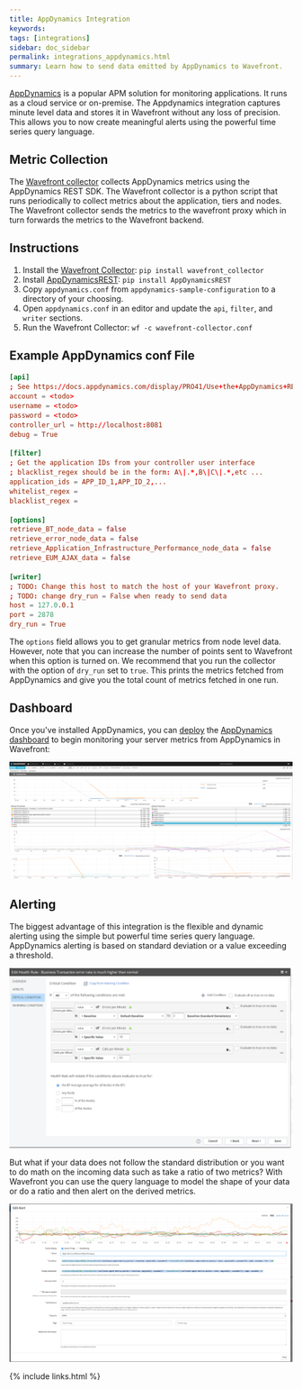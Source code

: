 ```yaml
---
title: AppDynamics Integration
keywords:
tags: [integrations]
sidebar: doc_sidebar
permalink: integrations_appdynamics.html
summary: Learn how to send data emitted by AppDynamics to Wavefront.
---
```

[AppDynamics](https://www.appdynamics.com/) is a popular APM solution for monitoring applications. It runs as a cloud service or on-premise. The Appdynamics integration captures minute level data and stores it in Wavefront without any loss of precision. This allows you to now create meaningful alerts using the powerful time series query language.
 
 
## Metric Collection
The [Wavefront collector](https://github.com/wavefrontHQ/wavefront-collector) collects AppDynamics metrics using the AppDynamics REST SDK. The Wavefront collector is a python script that runs periodically to collect metrics about the application, tiers and nodes. The Wavefront collector sends the metrics to the wavefront proxy which in turn forwards the metrics to the Wavefront backend.
 
## Instructions
 
1. Install the [Wavefront Collector](https://pypi.python.org/pypi/wavefront_collector): `pip install wavefront_collector`
1. Install [AppDynamicsREST](https://github.com/tradel/AppDynamicsREST): `pip install AppDynamicsREST`
1. Copy `appdynamics.conf` from `appdynamics-sample-configuration` to a directory of your choosing.
1. Open `appdynamics.conf` in an editor and update the `api`, `filter`, and `writer` sections.
1. Run the Wavefront Collector: `wf -c wavefront-collector.conf`
 
## Example AppDynamics conf File

```conf
[api]
; See https://docs.appdynamics.com/display/PRO41/Use+the+AppDynamics+REST+APIs
account = <todo>
username = <todo>
password = <todo>
controller_url = http://localhost:8081
debug = True
 
[filter]
; Get the application IDs from your controller user interface
; blacklist_regex should be in the form: A\|.*,B\|C\|.*,etc ...
application_ids = APP_ID_1,APP_ID_2,...
whitelist_regex =
blacklist_regex =
 
[options]
retrieve_BT_node_data = false
retrieve_error_node_data = false
retrieve_Application_Infrastructure_Performance_node_data = false
retrieve_EUM_AJAX_data = false
 
[writer]
; TODO: Change this host to match the host of your Wavefront proxy.
; TODO: change dry_run = False when ready to send data
host = 127.0.0.1
port = 2878
dry_run = True
```

The `options` field allows you to get granular metrics from node level data. However, note that you can increase the number of points sent to Wavefront when this option is turned on. We recommend that you run the collector with the option of `dry_run` set to `true`. This prints the metrics fetched from AppDynamics and give you the total count of metrics fetched in one run.

## Dashboard

Once you've installed AppDynamics, you can [deploy](dashboards_managing#deploying-a-dashboard) the [AppDynamics dashboard](https://github.com/wavefrontHQ/integrations/tree/master/telegraf/dashboards) to begin monitoring your server metrics from AppDynamics in Wavefront:

![db_appdynamics application](images/db_appdynamics_application.png)
![db_appdynamics backend](images/db_appdynamics_backend.png)

## Alerting

The biggest advantage of this integration is the flexible and dynamic alerting using the simple but powerful time series query language. AppDynamics alerting is based on standard deviation or a value exceeding a threshold.

![alert_appdynamics](images/alert_appdynamics.png)

But what if your data does not follow the standard distribution or you want to do math on the incoming data such as take a ratio of two metrics? With Wavefront you can use the query language to model the shape of your data or do a ratio and then alert on the derived metrics.

![edit_alert_appdynamics](images/edit_alert_appdynamics.png)

{% include links.html %}
